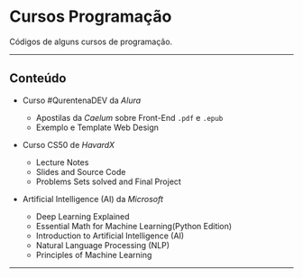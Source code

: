 # Cursos Programação

 Códigos de alguns cursos de programação.

----
## Conteúdo

* Curso #QurentenaDEV da *Alura*
  	* Apostilas da *Caelum* sobre Front-End `.pdf` e `.epub`
  	* Exemplo e Template Web Design 

* Curso CS50 de *HavardX*
	* Lecture Notes
	* Slides and Source Code
	* Problems Sets solved and Final Project
	
* Artificial Intelligence (AI) da *Microsoft*

	* Deep Learning Explained
	* Essential Math for Machine Learning(Python Edition)
	* Introduction to Artificial Intelligence (AI)
	* Natural Language Processing (NLP)
	* Principles of Machine Learning
	

---
